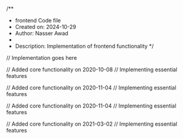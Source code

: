 /**
 * frontend Code file
 * Created on: 2024-10-29
 * Author: Nasser Awad
 *
 * Description: Implementation of frontend functionality
 */
 
// Implementation goes here


// Added core functionality on 2020-10-08
// Implementing essential features

// Added core functionality on 2020-11-04
// Implementing essential features

// Added core functionality on 2020-11-04
// Implementing essential features

// Added core functionality on 2021-03-02
// Implementing essential features
